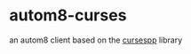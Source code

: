 # autom8-curses
an autom8 client based on the [cursespp](https://github.com/clangen/cursespp) library
